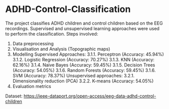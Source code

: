 # ADHD-Control-Classification

The project classifies ADHD children and control children based on the EEG recordings. Supervised and unsupervised learning approaches were used to perform the classification.
Steps involved: 
1. Data preprocessing
2. Visualisation and Analysis (Topographic maps)
3. Modelling
  Supervised Approaches: 
    3.1.1. Perceptron    (Accuracy: 45.94%)
    3.1.2. Logistic Regression   (Accuracy: 70.27%)
    3.1.3. KNN   (Accuracy: 62.16%)
    3.1.4. Naive Bayes  (Accuracy: 59.45%)
    3.1.5. Decision Trees  (Accuracy: 54.05%)
    3.1.6. Random Forests (Accuracy: 59.45%)
    3.1.6. SVM   (Accuracy: 78.37%)
  Unsupervised approaches:
    3.2.1. Dimensionality reduction (PCA)
    3.2.2. K-means  (Accuracy: 54.05%)
4. Evaluation metrics


Dataset: https://ieee-dataport.org/open-access/eeg-data-adhd-control-children
